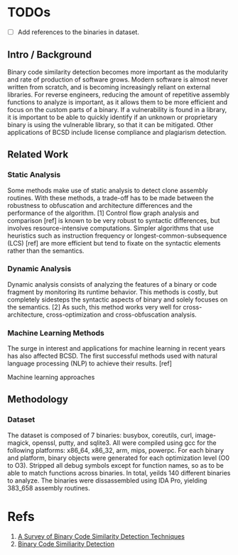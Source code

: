 # TODOs

- [ ] Add references to the binaries in dataset.


## Intro / Background

Binary code similarity detection becomes more important as the modularity and rate of production of software grows.
Modern software is almost never written from scratch, and is becoming increasingly reliant on external libraries.
For reverse engineers, reducing the amount of repetitive assembly functions to analyze is important,
    as it allows them to be more efficient and focus on the custom parts of a binary.
If a vulnerability is found in a library, it is important to be able to quickly identify if an unknown or proprietary binary
    is using the vulnerable library, so that it can be mitigated.
Other applications of BCSD include license compliance and plagiarism detection.

## Related Work

### Static Analysis

Some methods make use of static analysis to detect clone assembly routines. With these methods, a trade-off has
to be made between the robustness to obfuscation and architecture differences and the performance of the algorithm. [1]
Control flow graph analysis and comparison [ref] is known to be very robust to syntactic differences, but involves resource-intensive
computations. Simpler algorithms that use heuristics such as instruction frequency or longest-common-subsequence (LCS) [ref] are more
efficient but tend to fixate on the syntactic elements rather than the semantics.

### Dynamic Analysis

Dynamic analysis consists of analyzing the features of a binary or code fragment by monitoring its runtime behavior.
This methods is costly, but completely sidesteps the syntactic aspects of binary and solely focuses on the semantics. [2]
As such, this method works very well for cross-architecture, cross-optimization and cross-obfuscation analysis.

### Machine Learning Methods

The surge in interest and applications for machine learning in recent years has also affected BCSD.
The first successful methods used with natural language processing (NLP) to achieve their results.
[ref] 

Machine learning approaches

## Methodology

### Dataset

The dataset is composed of 7 binaries: busybox, coreutils, curl, image-magick, openssl, putty, and sqlite3.
All were compiled using gcc for the following platforms: x86_64, x86_32, arm, mips, powerpc.
For each binary and platform, binary objects were generated for each optimization level (O0 to O3).
Stripped all debug symbols except for function names, so as to be able to match functions across binaries.
In total, yeilds 140 different binaries to analyze.
The binaries were dissassembled using IDA Pro, yielding 383_658 assembly routines.

# Refs

1. [A Survey of Binary Code Similarity Detection Techniques](https://www.mdpi.com/2079-9292/13/9/1715)
2. [Binary Code Similiarity Detection](https://ieeexplore.ieee.org/document/9678518)